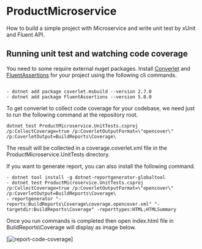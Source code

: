 # ProductMicroservice
How to build a simple project with Microservice and write unit test by xUnit and Fluent API.

## Running unit test and watching code coverage

You need to some require external nuget packages. Install [Converlet](https://www.nuget.org/packages/coverlet.msbuild/) and [FluentAssertions](https://www.nuget.org/packages/FluentAssertions/) for your project using the following cli commands.
```

- dotnet add package coverlet.msbuild --version 2.7.0
- dotnet add package FluentAssertions --version 5.0.0
```

To get converlet to collect code coverage for your codebase, we need just to run the following command at the repository root.

```
dotnet test ProductMicroservice.UnitTests.csproj /p:CollectCoverage=true /p:CoverletOutputFormat=\"opencover\" /p:CoverletOutput=BuildReports\Coverage\
```

The result will be collected in a coverage.coverlet.xml file in the ProductMicroservice.UnitTests directory.

If you want to generate report, you can also install the following command.

```
- dotnet tool install -g dotnet-reportgenerator-globaltool
- dotnet test ProductMicroservice.UnitTests.csproj /p:CollectCoverage=true /p:CoverletOutputFormat=\"opencover\" /p:CoverletOutput=BuildReports\Coverage\
- reportgenerator "-reports:BuildReports\Coverage\coverage.opencover.xml" "-targetdir:BuildReports\Coverage" -reporttypes:HTML;HTMLSummary
```

Once you run commands is completed then open index.html file in BuildReports\Coverage will display as image below.

[<img src="https://i.ibb.co/tJmNTqW/report-code-coverage.png" alt="report-code-coverage" border="0"/>]
